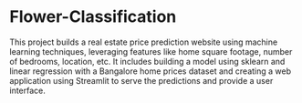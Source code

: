 # Flower-Classification

This project builds a real estate price prediction website using machine learning techniques, leveraging features like home square footage, number of bedrooms, location, etc. It includes building a model using sklearn and linear regression with a Bangalore home prices dataset and creating a web application using Streamlit to serve the predictions and provide a user interface.
